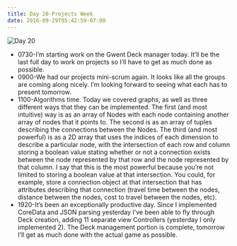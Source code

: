 ```yaml
---
title: Day 20-Projects Week
date: 2016-09-29T05:42:59-07:00
---
```

![Day 20](/blog-v3/assets/day20.jpg)

* 0730-I’m starting work on the Gwent Deck manager today.  It’ll be the last full day to work on projects so I’ll have to get as much done as possible.
* 0900-We had our projects mini-scrum again.  It looks like all the groups are coming along nicely.  I’m looking forward to seeing what each has to present tomorrow.
* 1100-Algorithms time.  Today we covered graphs, as well as three different ways that they can be implemented.  The first (and most intuitive) way is as an array of Nodes with each node containing another array of nodes that it points to.  The second is as an array of tuples describing the connections between the Nodes.  The third (and most powerful) is as a 2D array that uses the indices of each dimension to describe a particular node, with the intersection of each row and column storing a boolean value stating whether or not a connection exists between the node represented by that row and the node represented by that column.  I say that this is the most powerful because you’re not limited to storing a boolean value at that intersection.  You could, for example, store a connection object at that intersection that has attributes describing that connection (travel time between the nodes, distance between the nodes, cost to travel between the nodes, etc). 
* 1920-It’s been an exceptionally productive day.  Since I implemented CoreData and JSON parsing yesterday I’ve been able to fly through Deck creation, adding 11 separate view Controllers (yesterday I only implemented 2).  The Deck management portion is complete, tomorrow I’ll get as much done with the actual game as possible.
